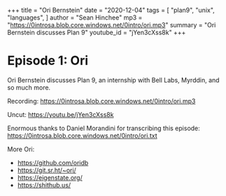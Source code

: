+++
title = "Ori Bernstein"
date = "2020-12-04"
tags = [
	"plan9",
	"unix",
	"languages",
]
author = "Sean Hinchee"
mp3 = "https://0introsa.blob.core.windows.net/0intro/ori.mp3"
summary = "Ori Bernstein discusses Plan 9"
youtube_id = "jYen3cXss8k"
+++

# Episode 1: Ori

Ori Bernstein discusses Plan 9, an internship with Bell Labs, Myrddin, and so much more. 

Recording: <https://0introsa.blob.core.windows.net/0intro/ori.mp3>

Uncut: <https://youtu.be/jYen3cXss8k>

Enormous thanks to Daniel Morandini for transcribing this episode: <https://0introsa.blob.core.windows.net/0intro/ori.txt>

More Ori:

- <https://github.com/oridb>
- <https://git.sr.ht/~ori/>
- <https://eigenstate.org/>
- <https://shithub.us/>
